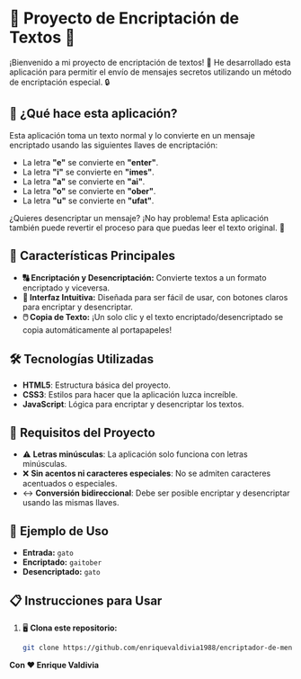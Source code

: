 # 🔐 **Proyecto de Encriptación de Textos** 📝

¡Bienvenido a mi proyecto de encriptación de textos! 🎉 He desarrollado esta aplicación para permitir el envío de mensajes secretos utilizando un método de encriptación especial. 🔒

## 🚀 **¿Qué hace esta aplicación?**

Esta aplicación toma un texto normal y lo convierte en un mensaje encriptado usando las siguientes llaves de encriptación:

- La letra **"e"** se convierte en **"enter"**.
- La letra **"i"** se convierte en **"imes"**.
- La letra **"a"** se convierte en **"ai"**.
- La letra **"o"** se convierte en **"ober"**.
- La letra **"u"** se convierte en **"ufat"**.

¿Quieres desencriptar un mensaje? ¡No hay problema! Esta aplicación también puede revertir el proceso para que puedas leer el texto original. 📜

## 🌟 **Características Principales**

- **🔠 Encriptación y Desencriptación:** Convierte textos a un formato encriptado y viceversa.
- **🎯 Interfaz Intuitiva:** Diseñada para ser fácil de usar, con botones claros para encriptar y desencriptar.
- **🖱️ Copia de Texto:** ¡Un solo clic y el texto encriptado/desencriptado se copia automáticamente al portapapeles!

## 🛠️ **Tecnologías Utilizadas**

- **HTML5**: Estructura básica del proyecto.
- **CSS3**: Estilos para hacer que la aplicación luzca increíble.
- **JavaScript**: Lógica para encriptar y desencriptar los textos.

## 🚧 **Requisitos del Proyecto**

- ⚠️ **Letras minúsculas**: La aplicación solo funciona con letras minúsculas.
- ❌ **Sin acentos ni caracteres especiales**: No se admiten caracteres acentuados o especiales.
- ↔️ **Conversión bidireccional**: Debe ser posible encriptar y desencriptar usando las mismas llaves.

## 📜 **Ejemplo de Uso**

- **Entrada:** `gato`
- **Encriptado:** `gaitober`
- **Desencriptado:** `gato`

## 📋 **Instrucciones para Usar**

1. 🖥️ **Clona este repositorio:**
   ```bash
   git clone https://github.com/enriquevaldivia1988/encriptador-de-mensajes.git


**Con ❤️ Enrique Valdivia**
